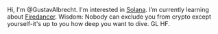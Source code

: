 Hi, I'm @GustavAlbrecht. I'm interested in [Solana](https://github.com/solana-labs/solana). I’m currently learning about [Firedancer](https://github.com/firedancer-io/firedancer). Wisdom: Nobody can exclude you from crypto except yourself-it's up to you how deep you want to dive. GL HF.

<!-- 
- 👋 Hi, I’m @GustavAlbrecht
- 👀 I’m interested in Solana
- 🌱 I’m currently learning about Firedancer
- 💞️ I’m looking to collaborate on ...
- 📫 How to reach me ...
--!>
<!---
GustavAlbrecht/GustavAlbrecht is a ✨ special ✨ repository because its `README.md` (this file) appears on your GitHub profile.
You can click the Preview link to take a look at your changes.
--->
